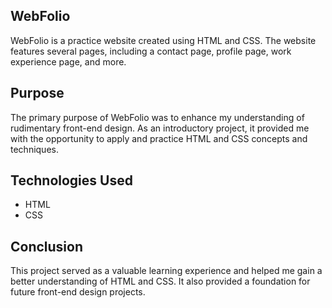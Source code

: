 ## WebFolio
WebFolio is a practice website created using HTML and CSS. The website features several pages, including a contact page, profile page, work experience page, and more.

## Purpose
The primary purpose of WebFolio was to enhance my understanding of rudimentary front-end design. As an introductory project, it provided me with the opportunity to apply and practice HTML and CSS concepts and techniques.

## Technologies Used
- HTML
- CSS

## Conclusion
This project served as a valuable learning experience and helped me gain a better understanding of HTML and CSS. It also provided a foundation for future front-end design projects.

